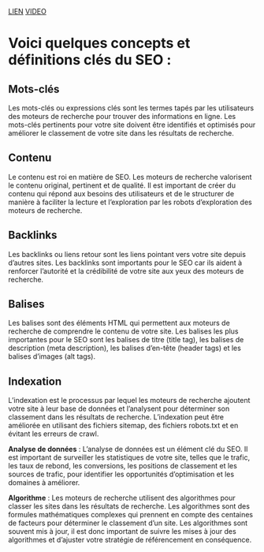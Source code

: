 [LIEN](https://next-u.academy/cours/introduction-au-sem-concepts-definitions/15136/)
[VIDEO](https://player.vimeo.com/video/826113793)

# Voici quelques concepts et définitions clés du SEO :

## Mots-clés
Les mots-clés ou expressions clés sont les termes tapés par les utilisateurs des moteurs de recherche pour trouver des informations en ligne. Les mots-clés pertinents pour votre site doivent être identifiés et optimisés pour améliorer le classement de votre site dans les résultats de recherche.
## Contenu
Le contenu est roi en matière de SEO. Les moteurs de recherche valorisent le contenu original, pertinent et de qualité. Il est important de créer du contenu qui répond aux besoins des utilisateurs et de le structurer de manière à faciliter la lecture et l’exploration par les robots d’exploration des moteurs de recherche.
## Backlinks
Les backlinks ou liens retour sont les liens pointant vers votre site depuis d’autres sites. Les backlinks sont importants pour le SEO car ils aident à renforcer l’autorité et la crédibilité de votre site aux yeux des moteurs de recherche.
## Balises
Les balises sont des éléments HTML qui permettent aux moteurs de recherche de comprendre le contenu de votre site. Les balises les plus importantes pour le SEO sont les balises de titre (title tag), les balises de description (meta description), les balises d’en-tête (header tags) et les balises d’images (alt tags).
## Indexation
L’indexation est le processus par lequel les moteurs de recherche ajoutent votre site à leur base de données et l’analysent pour déterminer son classement dans les résultats de recherche. L’indexation peut être améliorée en utilisant des fichiers sitemap, des fichiers robots.txt et en évitant les erreurs de crawl.

**Analyse de données** : L’analyse de données est un élément clé du SEO. Il est important de surveiller les statistiques de votre site, telles que le trafic, les taux de rebond, les conversions, les positions de classement et les sources de trafic, pour identifier les opportunités d’optimisation et les domaines à améliorer.

**Algorithme** : Les moteurs de recherche utilisent des algorithmes pour classer les sites dans les résultats de recherche. Les algorithmes sont des formules mathématiques complexes qui prennent en compte des centaines de facteurs pour déterminer le classement d’un site. Les algorithmes sont souvent mis à jour, il est donc important de suivre les mises à jour des algorithmes et d’ajuster votre stratégie de référencement en conséquence.